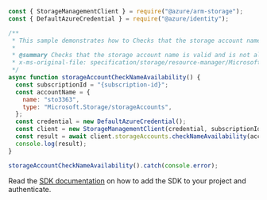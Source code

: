```javascript
const { StorageManagementClient } = require("@azure/arm-storage");
const { DefaultAzureCredential } = require("@azure/identity");

/**
 * This sample demonstrates how to Checks that the storage account name is valid and is not already in use.
 *
 * @summary Checks that the storage account name is valid and is not already in use.
 * x-ms-original-file: specification/storage/resource-manager/Microsoft.Storage/stable/2021-09-01/examples/StorageAccountCheckNameAvailability.json
 */
async function storageAccountCheckNameAvailability() {
  const subscriptionId = "{subscription-id}";
  const accountName = {
    name: "sto3363",
    type: "Microsoft.Storage/storageAccounts",
  };
  const credential = new DefaultAzureCredential();
  const client = new StorageManagementClient(credential, subscriptionId);
  const result = await client.storageAccounts.checkNameAvailability(accountName);
  console.log(result);
}

storageAccountCheckNameAvailability().catch(console.error);
```

Read the [SDK documentation](https://github.com/Azure/azure-sdk-for-js/blob/%40azure%2Farm-storage_17.2.0/sdk/storage/arm-storage/README.md) on how to add the SDK to your project and authenticate.
